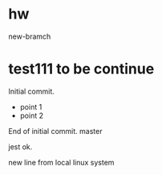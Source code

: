# hw
new-bramch

# test111 to be continue

Initial commit.
* point 1
* point 2

End of initial commit.
master

jest ok.

new line from local linux system
